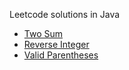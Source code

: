 Leetcode solutions in Java

* [Two Sum](https://leetcode.com/problems/two-sum/)
* [Reverse Integer](https://leetcode.com/problems/reverse-integer/)
* [Valid Parentheses](https://leetcode.com/problems/valid-parentheses/)
